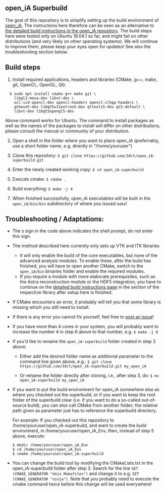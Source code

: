 ## open_iA Superbuild

The goal of this repository is to simplify setting up the build environment of [open_iA](https://github.com/3dct/open_iA).
The instructions here therefore can be seen as an alternative to [the detailed build instructions in the open_iA repository](https://github.com/3dct/open_iA/wiki/Linux-Build).
The build steps here were tested only on Ubuntu 18.04.1 so far, and might fail on other distributions (and very likely on other operating systems). We will continue to improve them, please keep your eyes open for updates! See also the troubleshooting section below.

## Build steps

1. Install required applications, headers and libraries (CMake, g++, make, git, OpenCL, OpenGL, Qt):
```
  $ sudo apt install cmake g++ make git \
    libgl1-mesa-dev libxt-dev \
    ocl-icd-opencl-dev opencl-headers opencl-clhpp-headers \
    qtbase5-dev libqt5x11extras5-dev qttools5-dev qt5-default \
    libxt-dev libqt5opengl5-dev
```
  Above command works for Ubuntu. The command to install packages as well as the names of the packages to install will differ on other distributions, please consult the manual or community of your distribution.

2. Open a shell in the folder where you want to place open_iA (preferrably, use a short folder name, e.g. directly in "/home/youruser")

3. Clone this repository:
   `$ git clone https://github.com/3dct/open_iA-superbuild.git`

4. Enter the newly created working copy:
   `$ cd open_iA-superbuild`

5. Execute cmake:
   `$ cmake .`

6. Build everything:
   `$ make -j 4`
  
7. When finished successfully, open_iA executables will be built in the `open_iA/bin/bin` subdirectory of where you issued `make`!

## Troubleshooting / Adaptations:

- The `$` sign in the code above indicates the shell prompt, do not enter this sign.

- The method described here currently only sets up VTK and ITK libraries
  - It will only enable the build of the core executables, but none of the advanced analysis modules. To enable these, after the build has finished, you will have to open another CMake, switch to the `open_iA/bin` binaries folder and enable the required modules.
  -  If you require a module with more elaborate prerequisites, such as the Astra reconstruction module or the HDF5 integration, you have to continue on the [detailed build instructions page](https://github.com/3dct/open_iA/wiki/Linux-Build) in the section of the respective library after setup here is finished.

- If CMake encounters an error, it probably will tell you that some library is missing which you still need to install.

- If there is any error you cannot fix yourself, feel free to [post an issue](https://github.com/3dct/open_iA-superbuild/issues)!

- If you have more than 4 cores in your system, you will probably want to increase the number 4 in step 6 above to that number, e.g.
  `$ make -j 8`

- If you'd like to rename the `open_iA-superbuild` folder created in step 3 above:
  - Either add the desired folder name as additional parameter to the command line given above, e.g.:
    `$ git clone https://github.com/3dct/open_iA-superbuild.git my_open_iA`
  
  - Or rename the folder directly after cloning, i.e., after step 3, do:
    `$ mv open_iA-superbuild my_open_iA`
    
- If you want to put the build environment for open_iA somewhere else as where you checked out the superbuild,
  or if you want to keep the root folder of the superbuild clear (i.e. if you want to do a so-called out-of-source build),
  you can also call CMake from another folder; the relative path given as parameter just has to reference the superbuild directory.

  For example:
  If you checked out this repository to /home/youruser/open_iA-superbuild,
  and want to create the build environment, in /home/youruser/open_iA_Env, then, instead of step 5 above, execute:
  ```
  $ mkdir /home/youruser/open_iA_Env
  $ cd /home/youruser/open_iA_Env
  $ cmake /home/youruser/open_iA-superbuild
  ```
- You can change the build tool by modifying the CMakeLists.txt in the open_iA-superbuild folder after step 3.
  Search for the line `SET (CMAKE_GENERATOR "Unix Makefiles")` and change it to e.g. `SET (CMAKE_GENERATOR "ninja")`.
  Note that you probably need to execute the cmake command twice before this change will be used everywhere!
